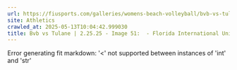 ```yaml
---
url: https://fiusports.com/galleries/womens-beach-volleyball/bvb-vs-tulane-2-25-25/image-51/355/62604
site: Athletics
crawled_at: 2025-05-13T10:04:42.999030
title: Bvb vs Tulane | 2.25.25 - Image 51:  - Florida International University
---
```


Error generating fit markdown: '<' not supported between instances of 'int' and 'str'